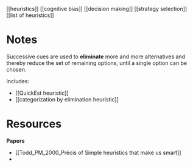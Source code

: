 [[heuristics]]
[[cognitive bias]]
[[decision making]]
[[strategy selection]]
[[list of heuristics]]

# Notes
Successive cues are used to **eliminate** more and more alternatives and thereby reduce  the  set  of  remaining  options,  until  a  single  option can be chosen.

Includes:
- [[QuickEst heuristic]]
- [[categorization by elimination heuristic]]

# Resources
**Papers**
- [[Todd_PM_2000_Précis of Simple heuristics that make us smart]]
- 